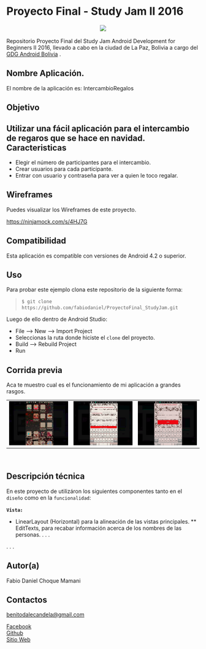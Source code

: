 Proyecto Final - Study Jam II 2016
===
<div align="center">
    <center>
        <img src="http://developerstudyjams.com/images/masthead.png" width="400px"/>
    </center>
</div>

Repositorio Proyecto Final del Study Jam Android Development for Beginners II 2016, llevado a cabo en la ciudad de La Paz, Bolivia a cargo del <a target="_blank" href="http://www.gdg.androidbolivia.com">GDG Android Bolivia</a> .

Nombre Aplicación.
---
El nombre de la aplicación es: IntercambioRegalos

Objetivo
---
Utilizar una fácil aplicación para el intercambio de regaros que se hace en navidad.
Caracteristicas
---
* Elegir el número de participantes para el intercambio.
* Crear usuarios para cada participante.
* Entrar con usuario y contraseña para ver a quien le toco regalar.

Wireframes
---
Puedes visualizar los Wireframes de este proyecto.

https://ninjamock.com/s/4HJ7G

Compatibilidad
---
Esta aplicación es compatible con versiones de Android 4.2 o superior.

Uso
---------
Para probar este ejemplo clona este repositorio de la siguiente forma:
>
>     $ git clone https://github.com/fabiodaniel/ProyectoFinal_StudyJam.git

Luego de ello dentro de Android Studio:

* File --> New --> Import Project
* Seleccionas la ruta donde hiciste el `clone` del proyecto.
* Build --> Rebuild Project
* Run

Corrida previa
---
Aca te muestro cual es el funcionamiento de mi aplicación a grandes rasgos.
<div align="center">
    <center>
        <table border="0">
            <tr>
                <td><img src="https://github.com/fabiodaniel/ProyectoFinal_StudyJam/raw/master/img/inter1.gif" width="250"></td>
                <td><img src="https://github.com/fabiodaniel/ProyectoFinal_StudyJam/raw/master/img/inter2.gif" width="250"></td>
                <td><img src="https://github.com/fabiodaniel/ProyectoFinal_StudyJam/raw/master/img/inter3.gif" width="250"></td>
            </tr>
        </table>
    </center>
</div>
<br>

Descripción técnica
---
En este proyecto de utilizáron los siguientes componentes tanto en el `diseño` como en la `funcionalidad`:

**`Vista:`**
* LinearLayout (Horizontal) para la alineación de las vistas principales.
** EditTexts, para recabar información acerca de los nombres de las personas.
.
.
.

.
.
.

Autor(a)
---
Fabio Daniel Choque Mamani

Contactos
---
benitodalecandela@gmail.com

[Facebook](https://www.facebook.com/danielcm) <br>
[Github](https://www.github.com/fabiodaniel)<br>
[Sitio Web](http://www.ccbol2016lp.com/)<br>
